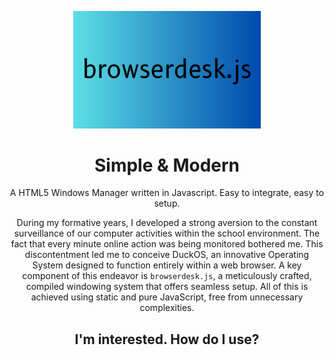 <p align="center"><img src="/banner.png" width="300px"></p>
<h1 align="center">Simple & Modern</h1>
<p align="center">A HTML5 Windows Manager written in Javascript. Easy to integrate, easy to setup.</p>
<p align="center">During my formative years, I developed a strong aversion to the constant surveillance of our computer activities within the school environment. The fact that every minute online action was being monitored bothered me. This discontentment led me to conceive DuckOS, an innovative Operating System designed to function entirely within a web browser. A key component of this endeavor is <code>browserdesk.js</code>, a meticulously crafted, compiled windowing system that offers seamless setup. All of this is achieved using static and pure JavaScript, free from unnecessary complexities.</p>
<h2 align="center">I'm interested. How do I use?</h2>
